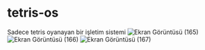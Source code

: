 # tetris-os
Sadece tetris oyanayan bir işletim sistemi
 ![Ekran Görüntüsü (165)](https://user-images.githubusercontent.com/47918693/211147376-59f0d3e7-ad3c-4e4b-85af-11d13b1a1f3e.png)
![Ekran Görüntüsü (166)](https://user-images.githubusercontent.com/47918693/211147379-4f0c25f9-9d49-4a0c-9e13-67448efe2bd3.png)
![Ekran Görüntüsü (167)](https://user-images.githubusercontent.com/47918693/211147381-3f3faa63-50ba-4fd9-8667-bebb1b73b46e.png)
